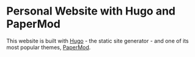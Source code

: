 # Personal Website with Hugo and PaperMod

This website is built with [Hugo](https://gohugo.io/) - the static site generator - and one of its most popular themes, [PaperMod](https://github.com/adityatelange/hugo-PaperMod).
